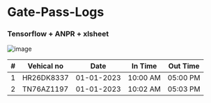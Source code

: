 # Gate-Pass-Logs

### Tensorflow + ANPR + xlsheet 

![image](https://user-images.githubusercontent.com/76097762/210161711-b22815c4-28d1-4aa6-a680-a1d7cd786805.png)

 \# | Vehical no | Date | In Time | Out Time |
--- | --- | --- | --- | --- |
 1 | HR26DK8337 | 01-01-2023 | 10:00 AM | 05:00 PM |
 2 | TN76AZ1197 | 01-01-2023 | 10:02 AM | 05:03 PM |
